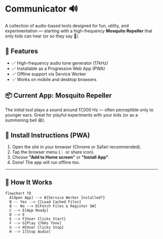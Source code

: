 # Communicator 🔊

A collection of audio-based tools designed for fun, utility, and experimentation — starting with a high-frequency **Mosquito Repeller** that only kids can hear (or so they say 👀).

## 🚀 Features

- ✅ High-frequency audio tone generator (17kHz)
- ✅ Installable as a Progressive Web App (PWA)
- ✅ Offline support via Service Worker
- ✅ Works on mobile and desktop browsers

## 📦 Current App: Mosquito Repeller

The initial tool plays a sound around 17,000 Hz — often perceptible only to younger ears. Great for playful experiments with your kids (or as a summoning bell 😄).

## 📲 Install Instructions (PWA)

1. Open the site in your browser (Chrome or Safari recommended).
2. Tap the browser menu (⋮ or share icon).
3. Choose **"Add to Home screen"** or **"Install App"**.
4. Done! The app will run offline too.

---

## 🧭 How It Works

```mermaid
flowchart TD
  A[Open App] --> B{Service Worker Installed?}
  B -- Yes --> C[Load Cached Files]
  B -- No --> D[Fetch Files & Register SW]
  C --> E[App Ready]
  D --> E
  E --> F{User Clicks Start}
  F --> G[Play 17kHz Tone]
  G --> H{User Clicks Stop}
  H --> I[Stop Audio]
